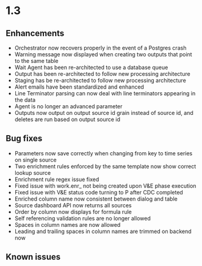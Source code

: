 # 1.3

## Enhancements

* Orchestrator now recovers properly in the event of a Postgres crash
* Warning message now displayed when creating two outputs that point to the same table
* Wait Agent has been re-architected to use a database queue
* Output has been re-architected to follow new processing architecture
* Staging has be re-architected to follow new processing architecture
* Alert emails have been standardized and enhanced
* Line Terminator parsing can now deal with line terminators appearing in the data
* Agent is no longer an advanced parameter
* Outputs now output on output source id grain instead of source id, and deletes are run based on output source id

## Bug fixes

* Parameters now save correctly when changing from key to time series on single source
* Two enrichment rules enforced by the same template now show correct lookup source
* Enrichment rule regex issue fixed
* Fixed issue with work.enr\_ not being created upon V&E phase execution
* Fixed issue with V&E status code turning to P after CDC completed
* Enriched column name now consistent between dialog and table
* Source dashboard API now returns all sources
* Order by column now displays for formula rule
* Self referencing validation rules are no longer allowed
* Spaces in column names are now allowed
* Leading and trailing spaces in column names are trimmed on backend now

## Known issues



